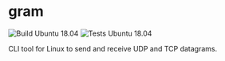 # gram

![Build Ubuntu 18.04](https://github.com/luv4bytes/gram/workflows/ubuntu-18.04/badge.svg)
![Tests Ubuntu 18.04](https://github.com/luv4bytes/gram/workflows/ubuntu-18.04-tests/badge.svg)

CLI tool for Linux to send and receive UDP and TCP datagrams.
